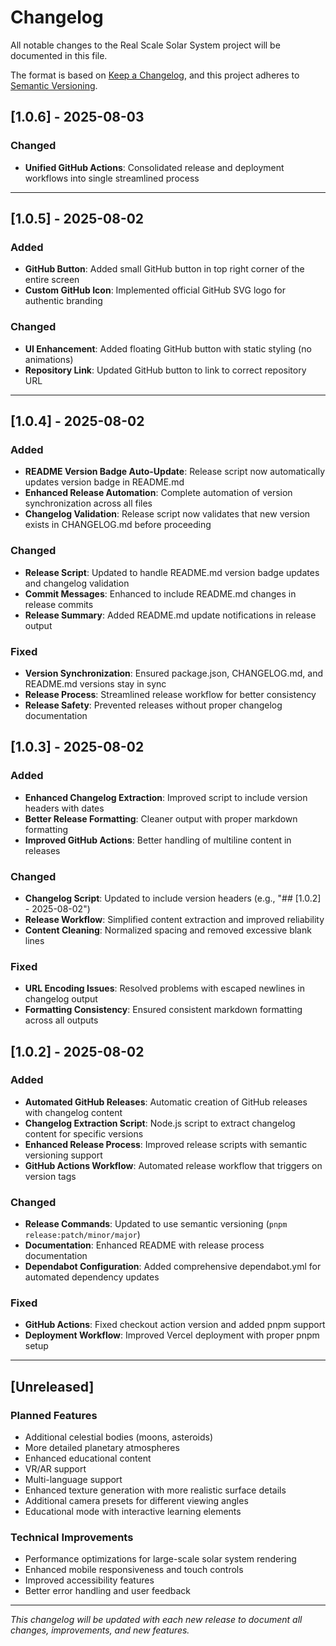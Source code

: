# Changelog

All notable changes to the Real Scale Solar System project will be documented in this file.

The format is based on [Keep a Changelog](https://keepachangelog.com/en/1.0.0/),
and this project adheres to [Semantic Versioning](https://semver.org/spec/v2.0.0.html).

## [1.0.6] - 2025-08-03

### Changed

- **Unified GitHub Actions**: Consolidated release and deployment workflows into single streamlined process

---

## [1.0.5] - 2025-08-02

### Added

- **GitHub Button**: Added small GitHub button in top right corner of the entire screen
- **Custom GitHub Icon**: Implemented official GitHub SVG logo for authentic branding

### Changed

- **UI Enhancement**: Added floating GitHub button with static styling (no animations)
- **Repository Link**: Updated GitHub button to link to correct repository URL

---

## [1.0.4] - 2025-08-02

### Added

- **README Version Badge Auto-Update**: Release script now automatically updates version badge in README.md
- **Enhanced Release Automation**: Complete automation of version synchronization across all files
- **Changelog Validation**: Release script now validates that new version exists in CHANGELOG.md before proceeding

### Changed

- **Release Script**: Updated to handle README.md version badge updates and changelog validation
- **Commit Messages**: Enhanced to include README.md changes in release commits
- **Release Summary**: Added README.md update notifications in release output

### Fixed

- **Version Synchronization**: Ensured package.json, CHANGELOG.md, and README.md versions stay in sync
- **Release Process**: Streamlined release workflow for better consistency
- **Release Safety**: Prevented releases without proper changelog documentation

## [1.0.3] - 2025-08-02

### Added

- **Enhanced Changelog Extraction**: Improved script to include version headers with dates
- **Better Release Formatting**: Cleaner output with proper markdown formatting
- **Improved GitHub Actions**: Better handling of multiline content in releases

### Changed

- **Changelog Script**: Updated to include version headers (e.g., "## [1.0.2] - 2025-08-02")
- **Release Workflow**: Simplified content extraction and improved reliability
- **Content Cleaning**: Normalized spacing and removed excessive blank lines

### Fixed

- **URL Encoding Issues**: Resolved problems with escaped newlines in changelog output
- **Formatting Consistency**: Ensured consistent markdown formatting across all outputs

## [1.0.2] - 2025-08-02

### Added

- **Automated GitHub Releases**: Automatic creation of GitHub releases with changelog content
- **Changelog Extraction Script**: Node.js script to extract changelog content for specific versions
- **Enhanced Release Process**: Improved release scripts with semantic versioning support
- **GitHub Actions Workflow**: Automated release workflow that triggers on version tags

### Changed

- **Release Commands**: Updated to use semantic versioning (`pnpm release:patch/minor/major`)
- **Documentation**: Enhanced README with release process documentation
- **Dependabot Configuration**: Added comprehensive dependabot.yml for automated dependency updates

### Fixed

- **GitHub Actions**: Fixed checkout action version and added pnpm support
- **Deployment Workflow**: Improved Vercel deployment with proper pnpm setup

---

## [Unreleased]

### Planned Features

- Additional celestial bodies (moons, asteroids)
- More detailed planetary atmospheres
- Enhanced educational content
- VR/AR support
- Multi-language support
- Enhanced texture generation with more realistic surface details
- Additional camera presets for different viewing angles
- Educational mode with interactive learning elements

### Technical Improvements

- Performance optimizations for large-scale solar system rendering
- Enhanced mobile responsiveness and touch controls
- Improved accessibility features
- Better error handling and user feedback

---

_This changelog will be updated with each new release to document all changes, improvements, and new features._
